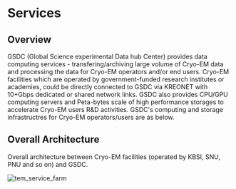 # Services

## Overview

GSDC (Global Science experimental Data hub Center) provides data computing services - transfering/archiving large volume of Cryo-EM data and processing the data for Cryo-EM operators and/or end users. Cryo-EM facilities which are operated by government-funded research institutes or academies, could be directly connected to GSDC via KREONET with 10+Gbps dedicated or shared network links. GSDC also provides CPU/GPU computing servers and Peta-bytes scale of high performance storages to accelerate Cryo-EM users R&D activities. GSDC's computing and storage infrastructres for Cryo-EM operators/users are as below.

## Overall Architecture

Overall architecture between Cryo-EM facilities (operated by KBSI, SNU, PNU and so on) and GSDC.

![tem_service_farm](images/tem_service_farm.png)